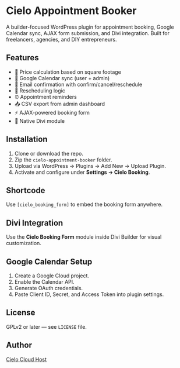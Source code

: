 # Cielo Appointment Booker

A builder-focused WordPress plugin for appointment booking, Google Calendar sync, AJAX form submission, and Divi integration. Built for freelancers, agencies, and DIY entrepreneurs.

## Features

- 🧮 Price calculation based on square footage
- 📅 Google Calendar sync (user + admin)
- 📧 Email confirmation with confirm/cancel/reschedule
- 🔁 Rescheduling logic
- ⏰ Appointment reminders
- 📤 CSV export from admin dashboard
- ⚡ AJAX-powered booking form
- 🎨 Native Divi module

## Installation

1. Clone or download the repo.
2. Zip the `cielo-appointment-booker` folder.
3. Upload via WordPress → Plugins → Add New → Upload Plugin.
4. Activate and configure under **Settings → Cielo Booking**.

## Shortcode

Use `[cielo_booking_form]` to embed the booking form anywhere.

## Divi Integration

Use the **Cielo Booking Form** module inside Divi Builder for visual customization.

## Google Calendar Setup

1. Create a Google Cloud project.
2. Enable the Calendar API.
3. Generate OAuth credentials.
4. Paste Client ID, Secret, and Access Token into plugin settings.

## License

GPLv2 or later — see `LICENSE` file.

## Author

[Cielo Cloud Host](https://cielocloudhost.com)